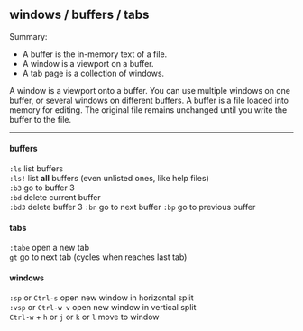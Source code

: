 ## windows / buffers / tabs

Summary:  
 - A buffer is the in-memory text of a file.  
 - A window is a viewport on a buffer.  
 - A tab page is a collection of windows.  

A window is a viewport onto a buffer.  You can use multiple windows on one
buffer, or several windows on different buffers.
A buffer is a file loaded into memory for editing.  The original file remains
unchanged until you write the buffer to the file.

<hr />

#### buffers

`:ls` list buffers    
`:ls!` list **all** buffers (even unlisted ones, like help files)  
`:b3` go to buffer 3  
`:bd` delete current buffer  
`:bd3` delete buffer 3
`:bn` go to next buffer 
`:bp` go to previous buffer  

#### tabs

`:tabe` open a new tab  
`gt` go to next tab (cycles when reaches last tab)  

#### windows

`:sp` or `Ctrl-s` open new window in horizontal split  
`:vsp` or `Ctrl-w v` open new window in vertical split  
`Ctrl-w` + `h` or `j` or `k` or `l` move to window  
